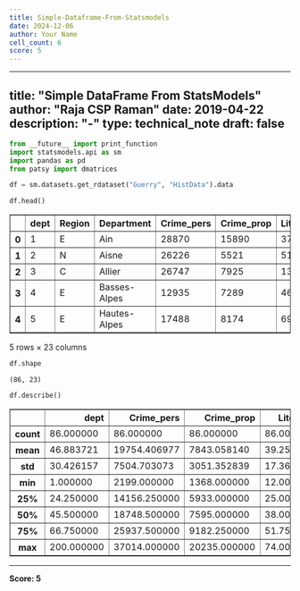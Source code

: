 ```yaml
---
title: Simple-Dataframe-From-Statsmodels
date: 2024-12-06
author: Your Name
cell_count: 6
score: 5
---
```


---
title: "Simple DataFrame From StatsModels"
author: "Raja CSP Raman"
date: 2019-04-22
description: "-"
type: technical_note
draft: false
---

```python
from __future__ import print_function
import statsmodels.api as sm
import pandas as pd
from patsy import dmatrices
```


```python
df = sm.datasets.get_rdataset("Guerry", "HistData").data
```


```python
df.head()
```




<div>
<style scoped>
    .dataframe tbody tr th:only-of-type {
        vertical-align: middle;
    }

    .dataframe tbody tr th {
        vertical-align: top;
    }

    .dataframe thead th {
        text-align: right;
    }
</style>
<table border="1" class="dataframe">
  <thead>
    <tr style="text-align: right;">
      <th></th>
      <th>dept</th>
      <th>Region</th>
      <th>Department</th>
      <th>Crime_pers</th>
      <th>Crime_prop</th>
      <th>Literacy</th>
      <th>Donations</th>
      <th>Infants</th>
      <th>Suicides</th>
      <th>MainCity</th>
      <th>...</th>
      <th>Crime_parents</th>
      <th>Infanticide</th>
      <th>Donation_clergy</th>
      <th>Lottery</th>
      <th>Desertion</th>
      <th>Instruction</th>
      <th>Prostitutes</th>
      <th>Distance</th>
      <th>Area</th>
      <th>Pop1831</th>
    </tr>
  </thead>
  <tbody>
    <tr>
      <th>0</th>
      <td>1</td>
      <td>E</td>
      <td>Ain</td>
      <td>28870</td>
      <td>15890</td>
      <td>37</td>
      <td>5098</td>
      <td>33120</td>
      <td>35039</td>
      <td>2:Med</td>
      <td>...</td>
      <td>71</td>
      <td>60</td>
      <td>69</td>
      <td>41</td>
      <td>55</td>
      <td>46</td>
      <td>13</td>
      <td>218.372</td>
      <td>5762</td>
      <td>346.03</td>
    </tr>
    <tr>
      <th>1</th>
      <td>2</td>
      <td>N</td>
      <td>Aisne</td>
      <td>26226</td>
      <td>5521</td>
      <td>51</td>
      <td>8901</td>
      <td>14572</td>
      <td>12831</td>
      <td>2:Med</td>
      <td>...</td>
      <td>4</td>
      <td>82</td>
      <td>36</td>
      <td>38</td>
      <td>82</td>
      <td>24</td>
      <td>327</td>
      <td>65.945</td>
      <td>7369</td>
      <td>513.00</td>
    </tr>
    <tr>
      <th>2</th>
      <td>3</td>
      <td>C</td>
      <td>Allier</td>
      <td>26747</td>
      <td>7925</td>
      <td>13</td>
      <td>10973</td>
      <td>17044</td>
      <td>114121</td>
      <td>2:Med</td>
      <td>...</td>
      <td>46</td>
      <td>42</td>
      <td>76</td>
      <td>66</td>
      <td>16</td>
      <td>85</td>
      <td>34</td>
      <td>161.927</td>
      <td>7340</td>
      <td>298.26</td>
    </tr>
    <tr>
      <th>3</th>
      <td>4</td>
      <td>E</td>
      <td>Basses-Alpes</td>
      <td>12935</td>
      <td>7289</td>
      <td>46</td>
      <td>2733</td>
      <td>23018</td>
      <td>14238</td>
      <td>1:Sm</td>
      <td>...</td>
      <td>70</td>
      <td>12</td>
      <td>37</td>
      <td>80</td>
      <td>32</td>
      <td>29</td>
      <td>2</td>
      <td>351.399</td>
      <td>6925</td>
      <td>155.90</td>
    </tr>
    <tr>
      <th>4</th>
      <td>5</td>
      <td>E</td>
      <td>Hautes-Alpes</td>
      <td>17488</td>
      <td>8174</td>
      <td>69</td>
      <td>6962</td>
      <td>23076</td>
      <td>16171</td>
      <td>1:Sm</td>
      <td>...</td>
      <td>22</td>
      <td>23</td>
      <td>64</td>
      <td>79</td>
      <td>35</td>
      <td>7</td>
      <td>1</td>
      <td>320.280</td>
      <td>5549</td>
      <td>129.10</td>
    </tr>
  </tbody>
</table>
<p>5 rows × 23 columns</p>
</div>




```python
df.shape
```




    (86, 23)




```python
df.describe()
```




<div>
<style scoped>
    .dataframe tbody tr th:only-of-type {
        vertical-align: middle;
    }

    .dataframe tbody tr th {
        vertical-align: top;
    }

    .dataframe thead th {
        text-align: right;
    }
</style>
<table border="1" class="dataframe">
  <thead>
    <tr style="text-align: right;">
      <th></th>
      <th>dept</th>
      <th>Crime_pers</th>
      <th>Crime_prop</th>
      <th>Literacy</th>
      <th>Donations</th>
      <th>Infants</th>
      <th>Suicides</th>
      <th>Wealth</th>
      <th>Commerce</th>
      <th>Clergy</th>
      <th>Crime_parents</th>
      <th>Infanticide</th>
      <th>Donation_clergy</th>
      <th>Lottery</th>
      <th>Desertion</th>
      <th>Instruction</th>
      <th>Prostitutes</th>
      <th>Distance</th>
      <th>Area</th>
      <th>Pop1831</th>
    </tr>
  </thead>
  <tbody>
    <tr>
      <th>count</th>
      <td>86.000000</td>
      <td>86.000000</td>
      <td>86.000000</td>
      <td>86.000000</td>
      <td>86.000000</td>
      <td>86.000000</td>
      <td>86.000000</td>
      <td>86.000000</td>
      <td>86.000000</td>
      <td>86.000000</td>
      <td>86.000000</td>
      <td>86.000000</td>
      <td>86.000000</td>
      <td>86.000000</td>
      <td>86.000000</td>
      <td>86.000000</td>
      <td>86.000000</td>
      <td>86.000000</td>
      <td>86.000000</td>
      <td>86.000000</td>
    </tr>
    <tr>
      <th>mean</th>
      <td>46.883721</td>
      <td>19754.406977</td>
      <td>7843.058140</td>
      <td>39.255814</td>
      <td>7075.546512</td>
      <td>19049.906977</td>
      <td>36522.604651</td>
      <td>43.500000</td>
      <td>42.802326</td>
      <td>43.430233</td>
      <td>43.500000</td>
      <td>43.511628</td>
      <td>43.500000</td>
      <td>43.500000</td>
      <td>43.500000</td>
      <td>43.127907</td>
      <td>141.872093</td>
      <td>207.953140</td>
      <td>6146.988372</td>
      <td>378.628721</td>
    </tr>
    <tr>
      <th>std</th>
      <td>30.426157</td>
      <td>7504.703073</td>
      <td>3051.352839</td>
      <td>17.364051</td>
      <td>5834.595216</td>
      <td>8820.233546</td>
      <td>31312.532649</td>
      <td>24.969982</td>
      <td>25.028370</td>
      <td>24.999549</td>
      <td>24.969982</td>
      <td>24.948297</td>
      <td>24.969982</td>
      <td>24.969982</td>
      <td>24.969982</td>
      <td>24.799809</td>
      <td>520.969318</td>
      <td>109.320837</td>
      <td>1398.246620</td>
      <td>148.777230</td>
    </tr>
    <tr>
      <th>min</th>
      <td>1.000000</td>
      <td>2199.000000</td>
      <td>1368.000000</td>
      <td>12.000000</td>
      <td>1246.000000</td>
      <td>2660.000000</td>
      <td>3460.000000</td>
      <td>1.000000</td>
      <td>1.000000</td>
      <td>1.000000</td>
      <td>1.000000</td>
      <td>1.000000</td>
      <td>1.000000</td>
      <td>1.000000</td>
      <td>1.000000</td>
      <td>1.000000</td>
      <td>0.000000</td>
      <td>0.000000</td>
      <td>762.000000</td>
      <td>129.100000</td>
    </tr>
    <tr>
      <th>25%</th>
      <td>24.250000</td>
      <td>14156.250000</td>
      <td>5933.000000</td>
      <td>25.000000</td>
      <td>3446.750000</td>
      <td>14299.750000</td>
      <td>15463.000000</td>
      <td>22.250000</td>
      <td>21.250000</td>
      <td>22.250000</td>
      <td>22.250000</td>
      <td>22.250000</td>
      <td>22.250000</td>
      <td>22.250000</td>
      <td>22.250000</td>
      <td>23.250000</td>
      <td>6.000000</td>
      <td>121.383000</td>
      <td>5400.750000</td>
      <td>283.005000</td>
    </tr>
    <tr>
      <th>50%</th>
      <td>45.500000</td>
      <td>18748.500000</td>
      <td>7595.000000</td>
      <td>38.000000</td>
      <td>5020.000000</td>
      <td>17141.500000</td>
      <td>26743.500000</td>
      <td>43.500000</td>
      <td>42.500000</td>
      <td>43.500000</td>
      <td>43.500000</td>
      <td>43.500000</td>
      <td>43.500000</td>
      <td>43.500000</td>
      <td>43.500000</td>
      <td>41.500000</td>
      <td>33.000000</td>
      <td>200.616000</td>
      <td>6070.500000</td>
      <td>346.165000</td>
    </tr>
    <tr>
      <th>75%</th>
      <td>66.750000</td>
      <td>25937.500000</td>
      <td>9182.250000</td>
      <td>51.750000</td>
      <td>9446.750000</td>
      <td>22682.250000</td>
      <td>44057.500000</td>
      <td>64.750000</td>
      <td>63.750000</td>
      <td>64.750000</td>
      <td>64.750000</td>
      <td>64.750000</td>
      <td>64.750000</td>
      <td>64.750000</td>
      <td>64.750000</td>
      <td>64.750000</td>
      <td>113.750000</td>
      <td>289.670500</td>
      <td>6816.500000</td>
      <td>444.407500</td>
    </tr>
    <tr>
      <th>max</th>
      <td>200.000000</td>
      <td>37014.000000</td>
      <td>20235.000000</td>
      <td>74.000000</td>
      <td>37015.000000</td>
      <td>62486.000000</td>
      <td>163241.000000</td>
      <td>86.000000</td>
      <td>86.000000</td>
      <td>86.000000</td>
      <td>86.000000</td>
      <td>86.000000</td>
      <td>86.000000</td>
      <td>86.000000</td>
      <td>86.000000</td>
      <td>86.000000</td>
      <td>4744.000000</td>
      <td>539.213000</td>
      <td>10000.000000</td>
      <td>989.940000</td>
    </tr>
  </tbody>
</table>
</div>




---
**Score: 5**